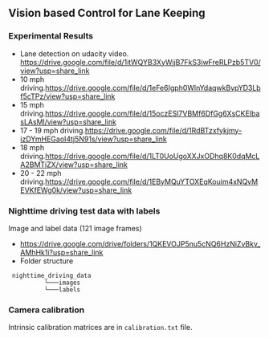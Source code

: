 ## Vision based Control for Lane Keeping

### Experimental Results
- Lane detection on udacity video. <https://drive.google.com/file/d/1itWQYB3XyWjjB7FkS3jwFreRLPzb5TV0/view?usp=share_link>
- 10 mph driving.<https://drive.google.com/file/d/1eFe6Igph0WlnYdaqwkBvpYD3Lbf5cTPz/view?usp=share_link>
- 15 mph driving.<https://drive.google.com/file/d/15oczESI7VBMf6DfGg6XsCKEIbasLAsMl/view?usp=share_link>
- 17 - 19 mph driving.<https://drive.google.com/file/d/1RdBTzxfykjmy-izDYmHEGaoI4tj5N91s/view?usp=share_link>
- 18 mph driving.<https://drive.google.com/file/d/1LT0UoUgoXXJxODhq8K0dqMcLA2BMTiZX/view?usp=share_link>
- 20 - 22 mph driving.<https://drive.google.com/file/d/1EByMQuYTOXEqKouim4xNQvMEVKfEWg0k/view?usp=share_link>

### Nighttime driving test data with labels
  Image and label data (121 image frames)
 - https://drive.google.com/drive/folders/1QKEVOJP5nu5cNQ6HzNiZvBkv_AMhHk1i?usp=share_link
- Folder structure
```
 nighttime_driving_data
          └───images
          └───labels
```
### Camera calibration
Intrinsic calibration matrices are in ```calibration.txt``` file.
